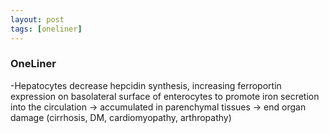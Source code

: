 ```yaml
---
layout: post
tags: [oneliner]
---
```



### OneLiner

-Hepatocytes decrease hepcidin synthesis, increasing ferroportin expression on basolateral surface of enterocytes to promote iron secretion into the circulation -> accumulated in parenchymal tissues -> end organ damage (cirrhosis, DM, cardiomyopathy, arthropathy)
